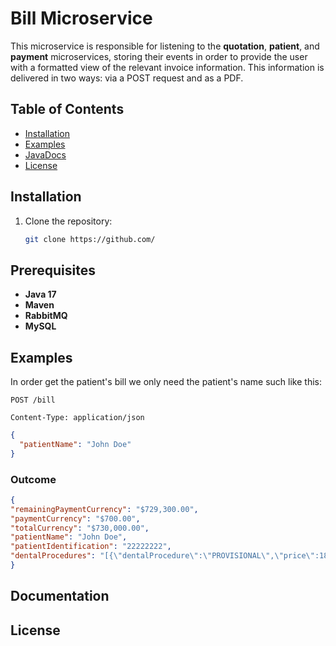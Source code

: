 # Bill Microservice

This microservice is responsible for listening to the **quotation**, **patient**, and **payment** microservices, storing their events in order to provide the user with a formatted view of the relevant invoice information. This information is delivered in two ways: via a POST request and as a PDF.

## Table of Contents
- [Installation](#installation)
- [Examples](#Examples)
- [JavaDocs](#Documentation)
- [License](#license)

## Installation
1. Clone the repository:
   ```bash
   git clone https://github.com/
## Prerequisites
- **Java 17**
- **Maven**
- **RabbitMQ**
- **MySQL**
## Examples
In order get the patient's bill we only need the patient's name such like this:
```http
POST /bill

Content-Type: application/json
```
```json
{
  "patientName": "John Doe"
}
```
### Outcome
```json
{
"remainingPaymentCurrency": "$729,300.00",
"paymentCurrency": "$700.00",
"totalCurrency": "$730,000.00",
"patientName": "John Doe",
"patientIdentification": "22222222",
"dentalProcedures": "[{\"dentalProcedure\":\"PROVISIONAL\",\"price\":180000.0},{\"dentalProcedure\":\"NUCLEO\",\"price\":550000.0}]"
}
```

## Documentation
## License